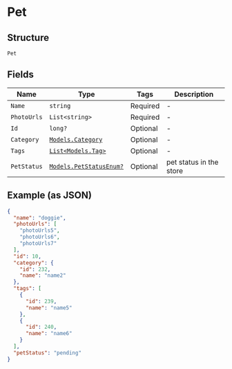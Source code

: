 
# Pet

## Structure

`Pet`

## Fields

| Name | Type | Tags | Description |
|  --- | --- | --- | --- |
| `Name` | `string` | Required | - |
| `PhotoUrls` | `List<string>` | Required | - |
| `Id` | `long?` | Optional | - |
| `Category` | [`Models.Category`](../../doc/models/category.md) | Optional | - |
| `Tags` | [`List<Models.Tag>`](../../doc/models/tag.md) | Optional | - |
| `PetStatus` | [`Models.PetStatusEnum?`](../../doc/models/pet-status-enum.md) | Optional | pet status in the store |

## Example (as JSON)

```json
{
  "name": "doggie",
  "photoUrls": [
    "photoUrls5",
    "photoUrls6",
    "photoUrls7"
  ],
  "id": 10,
  "category": {
    "id": 232,
    "name": "name2"
  },
  "tags": [
    {
      "id": 239,
      "name": "name5"
    },
    {
      "id": 240,
      "name": "name6"
    }
  ],
  "petStatus": "pending"
}
```

